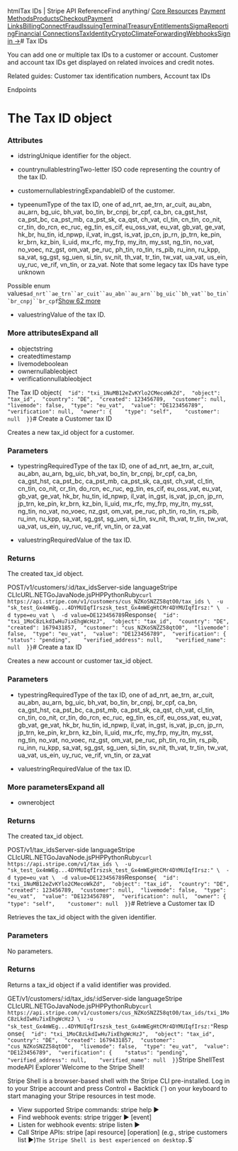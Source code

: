htmlTax IDs | Stripe API Reference[](/api)Find anything/
[Core Resources](#)
[Payment Methods](#)[Products](#)[Checkout](#)[Payment Links](#)[Billing](#)[Connect](#)[Fraud](#)[Issuing](#)[Terminal](#)[Treasury](#)[Entitlements](#)[Sigma](#)[Reporting](#)[Financial Connections](#)[Tax](#)[Identity](#)[Crypto](#)[Climate](#)[Forwarding](#)[Webhooks](#)[Sign in →](https://dashboard.stripe.com/login)# Tax IDs

You can add one or multiple tax IDs to a customer or account. Customer and account tax IDs get displayed on related invoices and credit notes.

Related guides: Customer tax identification numbers, Account tax IDs

Endpoints
# The Tax ID object

### Attributes

- idstringUnique identifier for the object.


- countrynullablestringTwo-letter ISO code representing the country of the tax ID.


- customernullablestringExpandableID of the customer.


- typeenumType of the tax ID, one of ad_nrt, ae_trn, ar_cuit, au_abn, au_arn, bg_uic, bh_vat, bo_tin, br_cnpj, br_cpf, ca_bn, ca_gst_hst, ca_pst_bc, ca_pst_mb, ca_pst_sk, ca_qst, ch_vat, cl_tin, cn_tin, co_nit, cr_tin, do_rcn, ec_ruc, eg_tin, es_cif, eu_oss_vat, eu_vat, gb_vat, ge_vat, hk_br, hu_tin, id_npwp, il_vat, in_gst, is_vat, jp_cn, jp_rn, jp_trn, ke_pin, kr_brn, kz_bin, li_uid, mx_rfc, my_frp, my_itn, my_sst, ng_tin, no_vat, no_voec, nz_gst, om_vat, pe_ruc, ph_tin, ro_tin, rs_pib, ru_inn, ru_kpp, sa_vat, sg_gst, sg_uen, si_tin, sv_nit, th_vat, tr_tin, tw_vat, ua_vat, us_ein, uy_ruc, ve_rif, vn_tin, or za_vat. Note that some legacy tax IDs have type unknown

Possible enum values`ad_nrt``ae_trn``ar_cuit``au_abn``au_arn``bg_uic``bh_vat``bo_tin``br_cnpj``br_cpf`[Show 62 more](#)
- valuestringValue of the tax ID.



### More attributesExpand all

- objectstring
- createdtimestamp
- livemodeboolean
- ownernullableobject
- verificationnullableobject

The Tax ID object`{  "id": "txi_1NuMB12eZvKYlo2CMecoWkZd",  "object": "tax_id",  "country": "DE",  "created": 123456789,  "customer": null,  "livemode": false,  "type": "eu_vat",  "value": "DE123456789",  "verification": null,  "owner": {    "type": "self",    "customer": null  }}`# Create a Customer tax ID

Creates a new tax_id object for a customer.

### Parameters

- typestringRequiredType of the tax ID, one of ad_nrt, ae_trn, ar_cuit, au_abn, au_arn, bg_uic, bh_vat, bo_tin, br_cnpj, br_cpf, ca_bn, ca_gst_hst, ca_pst_bc, ca_pst_mb, ca_pst_sk, ca_qst, ch_vat, cl_tin, cn_tin, co_nit, cr_tin, do_rcn, ec_ruc, eg_tin, es_cif, eu_oss_vat, eu_vat, gb_vat, ge_vat, hk_br, hu_tin, id_npwp, il_vat, in_gst, is_vat, jp_cn, jp_rn, jp_trn, ke_pin, kr_brn, kz_bin, li_uid, mx_rfc, my_frp, my_itn, my_sst, ng_tin, no_vat, no_voec, nz_gst, om_vat, pe_ruc, ph_tin, ro_tin, rs_pib, ru_inn, ru_kpp, sa_vat, sg_gst, sg_uen, si_tin, sv_nit, th_vat, tr_tin, tw_vat, ua_vat, us_ein, uy_ruc, ve_rif, vn_tin, or za_vat


- valuestringRequiredValue of the tax ID.



### Returns

The created tax_id object.

POST/v1/customers/:id/tax_idsServer-side languageStripe CLIcURL.NETGoJavaNode.jsPHPPythonRuby[](#)[](#)`curl https://api.stripe.com/v1/customers/cus_NZKoSNZZ58qtO0/tax_ids \  -u "sk_test_Gx4mWEg...4DYMUIqfIrszsk_test_Gx4mWEgHtCMr4DYMUIqfIrsz:" \  -d type=eu_vat \  -d value=DE123456789`Response`{  "id": "txi_1MoC8zLkdIwHu7ixEhgWcHzJ",  "object": "tax_id",  "country": "DE",  "created": 1679431857,  "customer": "cus_NZKoSNZZ58qtO0",  "livemode": false,  "type": "eu_vat",  "value": "DE123456789",  "verification": {    "status": "pending",    "verified_address": null,    "verified_name": null  }}`# Create a tax ID

Creates a new account or customer tax_id object.

### Parameters

- typestringRequiredType of the tax ID, one of ad_nrt, ae_trn, ar_cuit, au_abn, au_arn, bg_uic, bh_vat, bo_tin, br_cnpj, br_cpf, ca_bn, ca_gst_hst, ca_pst_bc, ca_pst_mb, ca_pst_sk, ca_qst, ch_vat, cl_tin, cn_tin, co_nit, cr_tin, do_rcn, ec_ruc, eg_tin, es_cif, eu_oss_vat, eu_vat, gb_vat, ge_vat, hk_br, hu_tin, id_npwp, il_vat, in_gst, is_vat, jp_cn, jp_rn, jp_trn, ke_pin, kr_brn, kz_bin, li_uid, mx_rfc, my_frp, my_itn, my_sst, ng_tin, no_vat, no_voec, nz_gst, om_vat, pe_ruc, ph_tin, ro_tin, rs_pib, ru_inn, ru_kpp, sa_vat, sg_gst, sg_uen, si_tin, sv_nit, th_vat, tr_tin, tw_vat, ua_vat, us_ein, uy_ruc, ve_rif, vn_tin, or za_vat


- valuestringRequiredValue of the tax ID.



### More parametersExpand all

- ownerobject

### Returns

The created tax_id object.

POST/v1/tax_idsServer-side languageStripe CLIcURL.NETGoJavaNode.jsPHPPythonRuby[](#)[](#)`curl https://api.stripe.com/v1/tax_ids \  -u "sk_test_Gx4mWEg...4DYMUIqfIrszsk_test_Gx4mWEgHtCMr4DYMUIqfIrsz:" \  -d type=eu_vat \  -d value=DE123456789`Response`{  "id": "txi_1NuMB12eZvKYlo2CMecoWkZd",  "object": "tax_id",  "country": "DE",  "created": 123456789,  "customer": null,  "livemode": false,  "type": "eu_vat",  "value": "DE123456789",  "verification": null,  "owner": {    "type": "self",    "customer": null  }}`# Retrieve a Customer tax ID

Retrieves the tax_id object with the given identifier.

### Parameters

No parameters.

### Returns

Returns a tax_id object if a valid identifier was provided.

GET/v1/customers/:id/tax_ids/:idServer-side languageStripe CLIcURL.NETGoJavaNode.jsPHPPythonRuby[](#)[](#)`curl https://api.stripe.com/v1/customers/cus_NZKoSNZZ58qtO0/tax_ids/txi_1MoC8zLkdIwHu7ixEhgWcHzJ \  -u "sk_test_Gx4mWEg...4DYMUIqfIrszsk_test_Gx4mWEgHtCMr4DYMUIqfIrsz:"`Response`{  "id": "txi_1MoC8zLkdIwHu7ixEhgWcHzJ",  "object": "tax_id",  "country": "DE",  "created": 1679431857,  "customer": "cus_NZKoSNZZ58qtO0",  "livemode": false,  "type": "eu_vat",  "value": "DE123456789",  "verification": {    "status": "pending",    "verified_address": null,    "verified_name": null  }}`Stripe ShellTest modeAPI Explorer[](https://stripe.com/docs/stripe-cli#install)`Welcome to the Stripe Shell!

Stripe Shell is a browser-based shell with the Stripe CLI pre-installed. Log in to your
Stripe account and press Control + Backtick (`) on your keyboard to start managing your Stripe
resources in test mode.

- View supported Stripe commands: stripe help ▶️
- Find webhook events: stripe trigger ▶️ [event]
- Listen for webhook events: stripe listen ▶
- Call Stripe APIs: stripe [api resource] [operation] (e.g., stripe customers list ▶️)`The Stripe Shell is best experienced on desktop.`$`